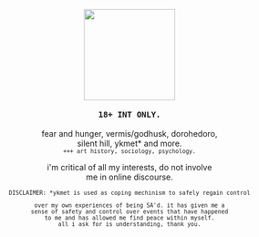 <p align="center"><img src="https://sewerwolfx.neocities.org/graphics/graphics/gifs/14grey/60.gif" width="160"><br>
<br><b><samp>18+ INT ONLY.</samp></b>
<br><br>fear and hunger, vermis/godhusk,
dorohedoro,<br>silent hill, ykmet* and more.
<br><sub><code>+++ art history, sociology, psychology.</code></sub></p>

<p align="center">i'm critical of all my interests,
do not involve <br>me in online discourse.</p>



<p align="center"><sub><code>DISCLAIMER: *ykmet is used as coping mechinism to safely regain control<br>
over my own experiences of being SA'd. it has given me a
sense of safety and control over events that have happened
to me and has allowed me find peace within myself.
all i ask for is understanding, thank you.</code></sub>
  <br><br>
</p>
